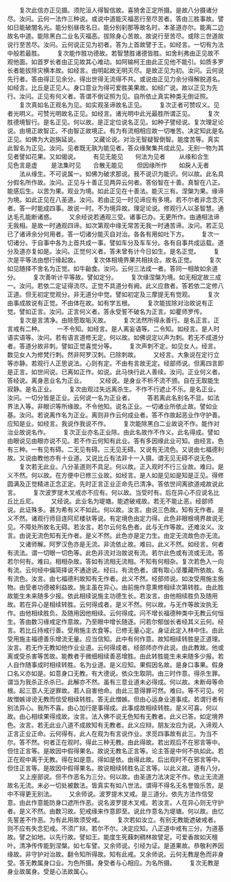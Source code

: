 <!-- { "loadSidebar": true } -->
　　复次此信亦正见摄。须陀洹人得智信故。喜猗舍正定所摄。是故八分摄诸分尽。汝问。云何一法作三种说。或说中道能灭福恶行至尽苦者。答由三胜事故。譬如日能破闇名光。能分别昼夜名日。能分别刹那等故名时。本圣道亦尔。能离二边故名中道。能除黑白二业名灭福恶。拔除身心苦故。故说行至苦尽。或除三世道故说行至苦尽。汝问。云何说正见为初者。答为上首故譬于王。如经言。一切有为法中般若最胜。
　　复次能作胜功德故。若智慧胜诸德皆胜。如舍利弗由正见故不观他面。如首罗长者由正见故其心难动。如阿输柯王由此正见他不能引。如质多罗长者能拔除灾横本故。如经言。由明起故无明灭尽。是故正见为初。汝问。云何说先行者。答由得正见余分。得出世得无流得不共。或说由正见力余分得解脱道名。如经言。比丘是正见人。身口意业为得可爱胜美果故。如经广说。故以正见为先行。汝问。正见有何义者。答谓不倒证照为见。自所依止真实种类无倒证照。
　　复次真如名正观名为见。如实观圣谛故名正见。
　　复次正者可赞叹义。见者光明义。可赞光明故名正见。如经言。诸光明中此光最胜所谓正见。
　　复次胜德境智行。是名正见。何以故。是正定位说名正见。如种子譬经说。复次理足论说。由境正故智正。不由智正故境正。有为有流相相应故一切唯苦。决定知此是名正见。如佛为大迦旃延说。
　　又藏论说。对治无智疑智倒智。能度苦等。真实此智名为正见。汝问。见者既无孰为能见者。答众缘聚集共成此见。无别一物为其见者譬如花果。又如偈说。
　　有见无能见　　何法为见者
　　从缘和合生　　见色言是虚
　　是法集时见　　合散无能见
　　但因缘所作　　如戾人无者
　　法从缘生。不可说属一。如佛为破求那说。我不说识为能识。何以故。此名具分假名所作故。汝问。正见与十善正见两异云何者。答俗智在十善。真智在八正。能感后生。以苦为果。观业为境。如此正见在十善法。能灭三有。涅槃为果。缘谛为境。如此正见在八圣道。汝问。若由正见一时见谛应有多境。若不尔者非念念灭者。答一时能成四事。故说一时。不为境异故。理足论说。修观行人以圣智慧。通达毛孔能断诸惑。
　　又余经说若通观三受。诸事已办。无更所作。由通相法谛无我相。是故一时通观四谛。如次第观中缘无常苦无我一时通苦谛。汝问。若正见已了诸谛余分何用者。答一切诸分能灭自对治。各各有用如吐下方。
　　复次一切诸分。于自事中各为上首共成一事。譬如车分及车车分。各有自事共成运载。道分及道亦复如是。汝问。正觉何义者。答未曾有计今日如生。是名正觉。
　　复次是平等法由想行缘起故。
　　复次体相境界果共相扶合。故名正觉。
　　复次如见随择不舍名为正觉。如牛齝食。汝问。云何三法成一者。答同一相故如余道分。
　　复次善听计平等故。譬如定分。
　　复次缘涅槃为境。如无相定故三成一。汝问。若依二定证得流尽。正觉不具道分有阙。此义应救者。答若依二定修八正道。但无初定觉观分。非无道分中觉。譬如初定及三摩提无有觉观。
　　复次由事成故说有正觉。不由体在故。如有学五根。
　　复次能拔除对治故说有正觉。譬如正言。汝问。正言何义者。答永受誓不破名为正言。如瞿师罗传。
　　复次是言清净。由除愿取垢灭故。
　　复次法然所得永善行。是名正言。正言戒有二种。
　　一不令知。如经言。是人离妄语等。二令知。如经言。是人时语实语等。汝问。若有语言道修无定。何以故。如佛说定以声为刺。若无不成道分者。答道分故非刺。譬如正觉喜觉分等。
　　复次声刺不定。如见女人。经言。数见女人为修梵行刺。然非阿罗汉刺。已除刺故。
　　又经言。大象说在定行立等亦静。若观行人正思说法。心则有定。不由有言故无定。经部师说。但离四言即是正言。如世间说。已离如正作。如说。此马快行此人善续。汝问。正业何义者。答经说。离身恶业名为正业。
　　又经说。是身业不析不流不颁。自在无取能生寂静。是名正业。
　　复次由观过失远离杀生。不作不行遮止不乐。是名正业。汝问。一切分皆是正业。云何说一名为正业者。
　　答若离此名别名不显。如法界法入等。非眼识等所缘故。不令他知。说名正业。一切诸业所依止故。譬如业基。汝问。若说离作名为正业。离则非作云何成业者。答不作故起恶业作守护善。应知是业。如经言。我说作我说不作。
　　复次能除黑白二业故说不作。能作对治业故说名作。
　　复次正业亦名正业除。由此名故作不作义。此名得成。譬如由眼说见由眼亦说不见。若不作云何知有此业。答有多因缘此业可知。由经言。色有三种。一有见有碍。二无见有碍。三无见无碍。又说有无流色。又说由七福德利故。又说由教他亦有十业道。又说比丘有法非十一入摄。谓无见无碍不说无色。
　　复次若无此业。八分圣道则不具足。何以故。正入观时不行三业故。难曰。是义不然。何以故。在方便中已修三业故。如经言。是人如是见如是知是正见。得修圆满及正觉精进正念正定。先时正言正业正命先已清净。答依世间离欲道戒故说此言。
　　复次波罗提木叉戒亦不应有。何以故。当受时有。后在异心不应说名比丘比丘尼。
　　又经说。此业名为堤塘。能遮破戒故。若无不能止恶。经部师说。此证殊多。甚为希有义不如此。何以故。汝言。由说三色故。知有无作者。是义不然。诸观行师目连阿尼楼驮等说。有定境色由定力得。此色非眼根境界故说无见。不障处所故名无碍。若汝言。若尔云何名色者。此与无作等故。还难汝义。汝言。由说无流色知有无作者。是义不然。此色亦是定力生。由定无流故色亦无流。
　　又诸师解。阿罗汉色亦是无流。非流依止故。难曰。此义不然。如经言。何者有流法。谓一切眼一切色等。此色非流对治故说有流。若尔此色或有流或无流。答若尔何有。难曰。相相杂故。答如有流相无流相。不知有何相杂。复次若色入一向有流。云何经中偏简择说不通途说。经曰。有流色者。谓有取心坚覆藏所依故。名有流色。汝言。由七福德利故知有无作者。此义不然。经部师说。如汝受用施主施物。由受者功德被利益故。施主虽在异心。由前施作意熏修相续次第转胜。由此胜故能生未来随多少报。依此相续说施主功德生长。若汝言。由他相续胜负及随用故。若在异心是相续转胜。云何得成者。是义不然。何以故。与无作等故汝执无作。由他相续胜负。及随用因他相续。云何得成。问不增长福德种类中无教云何恒生。答由数习缘戒定作意故。乃至眼中增长随逐。问若尔郁伽长者经其义云何。经言。若比丘持戒行善。受用施主衣食等。已修无量心定。身证此定入林中住。由此受用施主福德善乐增流无量。应当信知。此中有何作意。故知相续转胜是正道理。汝言。若无作无教如他作业业道。云何得成者。经部师亦作此说。由此教故。他或离或受杀害等苦故。能教者于微细相续善恶增胜。由此转胜能生未来随多少报。若人自作随事成时相续转胜。名为业道。是义应知。果假因名故。是身口事果。假身口名义亦如是。如意身口无教。有大德说。依众生取阴。由三时作意。得杀生罪。谓当为我杀正杀杀已。此解亦不然。虽有三意业道未必得成。何以故。未断母等命根。起三意人无逆罪故。若人自害他命。由此三意得罪可然。难曰。等不可见。何故憎嫉诽谤无教而信受相续转胜。答无此憎嫉。但由心运身业道事成。若谓行者有别法异心。我所不喜。由心加行是事得成。此事成故相续转胜。是义可喜。何以故。由心相续果得成故。汝言。法入佛不说无色知有无教者。此义已答。如定境界色。汝言。若无此业八道不成故知有无教者。此义应辩。朋友汝应为说。入谛观人正言正业正命。云何得有。此人在观为有言说作业。求觅四事故有此三。为当不尔。答不然。何者正在观时。得此三种无教。由此得故。若出观后不在邪言等中。但住正言等。是故因中假得果名。故说无教名正言等。论主答是中何不执如此。若正在观中离于无教。得在如是意。得如是依。由得此故。后出观时不在邪言等中。但住正言等。是故因中假得果名。故说相续转胜名正言等。以此义故。道有八分。
　　又上座部说。但不作恶名为三分。何以故。由圣道力法决定不作。依止无流道故名无流。未必一切处被数法。皆真实有如八世法。谓得不得名无名誉毁乐苦。是中不得更无别法。
　　又余师说。波罗提木叉戒。是三道分。依先方法作信受意。由此作意能防身口遮所作恶。说名波罗提木叉戒。若汝言。人在异心则无守护者。是义不然。由数习故。犯戒缘来作意即至。说此作意名为堤塘。何以故。由忆先誓差不作恶。为有此用故须受戒。
　　复次若如汝立。有别无教能遮破戒者。则不应有失念犯戒。不须广辩。若尔不尔。决定应知。八正道中戒有三分。为道基故。譬之如地。以先行故。譬如王。能度生死蕀刺稠林故譬足。可爱香故如天檀叶。清净传传能到涅槃。如七车譬。又余师说。引经为证。是道果故。恭敬利养因缘故。非守护对治故。翻令知所得故。知有此戒。又余师说。云何无教是色而非身受。答无教属身口业。为色所摄。身受者与心相应。为名所摄。
　　复次无教是身业故属身。受是心法故属心。
